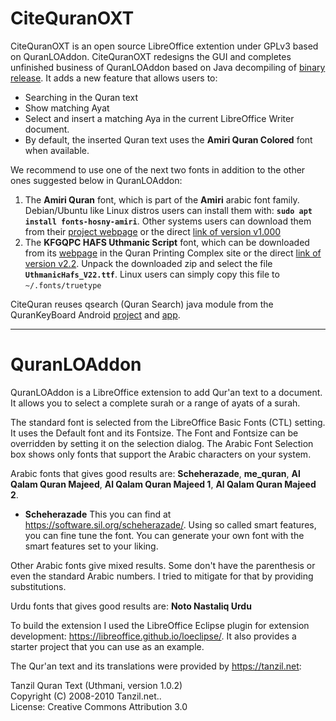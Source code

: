 # CiteQuranOXT
CiteQuranOXT is an open source LibreOffice extention under GPLv3 based on QuranLOAddon.
CiteQuranOXT redesigns the GUI and completes unfinished business of QuranLOAddon based on Java decompiling of [binary release](https://extensions.libreoffice.org/en/extensions/show/1102).
It adds a new feature that allows users to:

- Searching in the Quran text
- Show matching Ayat
- Select and insert a matching Aya in the current LibreOffice Writer document.
- By default, the inserted Quran text uses the **Amiri Quran Colored** font when available. 

We recommend to use one of the next two fonts in addition to the other ones suggested below in QuranLOAddon:

1. The **Amiri Quran** font, which is part of the **Amiri** arabic font family. Debian/Ubuntu like Linux distros users can install them with: **`sudo apt install fonts-hosny-amiri`**. Other systems users can download them from their [project webpage](https://github.com/aliftype/amiri) or the direct [link of version v1.000](https://github.com/aliftype/amiri/releases/download/1.000/Amiri-1.000.zip)
1. The **KFGQPC HAFS Uthmanic Script** font, which can be downloaded from its [webpage](https://fonts.qurancomplex.gov.sa/wp02/en/%D8%AD%D9%81%D8%B5/) in the Quran Printing Complex site or the direct [link of version v2.2](https://fonts.qurancomplex.gov.sa/wp02/wp-content/uploads/2024/01/UthmanicHafs_v22.zip). Unpack the downloaded zip and select the file **`UthmanicHafs_V22.ttf`**. Linux users can simply copy this file to `~/.fonts/truetype`

CiteQuran reuses qsearch (Quran Search) java module from the QuranKeyBoard Android [project](https://github.com/cdjalel/QuranKeyboard/tree/master) and [app](https://play.google.com/store/apps/details?id=com.djalel.android.qurankeyboard). 

*****

# QuranLOAddon
QuranLOAddon is a LibreOffice extension to add Qur'an text to a document. It allows you to select a complete 
surah or a range of ayats of a surah.

The standard font is selected from the LibreOffice Basic Fonts (CTL) setting. 
It uses the Default font and its Fontsize. The Font and Fontsize can be overridden by setting 
it on the selection dialog. The Arabic Font Selection box shows only fonts that support the Arabic characters on your system.

Arabic fonts that gives good results are: 
**Scheherazade**, **me_quran**, **Al Qalam Quran Majeed**, **Al Qalam Quran Majeed 1**, **Al Qalam Quran Majeed 2**. 

* **Scheherazade** This you can find at <https://software.sil.org/scheherazade/>.
Using so called smart features, you can fine tune the font. You can generate your own font with the smart features set to your liking. 

Other Arabic fonts give mixed results. Some don't have the parenthesis or even the standard Arabic numbers. I tried to mitigate for that by providing substitutions.

Urdu fonts that gives good results are: **Noto Nastaliq Urdu**


To build the extension I used the LibreOffice Eclipse plugin for extension development: 
<https://libreoffice.github.io/loeclipse/>. It also provides a starter project that you can use as an example. 

The Qur'an text and its translations were provided by <https://tanzil.net>:  

  Tanzil Quran Text (Uthmani, version 1.0.2)  
  Copyright (C) 2008-2010 Tanzil.net..  
  License: Creative Commons Attribution 3.0  
